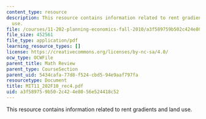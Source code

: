 ```yaml
---
content_type: resource
description: This resource contains information related to rent gradients and land
  use.
file: /courses/11-202-planning-economics-fall-2010/a3f589759b502c424e8056e524418c52_MIT11_202F10_rec4.pdf
file_size: 452561
file_type: application/pdf
learning_resource_types: []
license: https://creativecommons.org/licenses/by-nc-sa/4.0/
ocw_type: OCWFile
parent_title: Math Review
parent_type: CourseSection
parent_uid: 5434cafa-77d8-f524-cbd5-94e9aaf797fa
resourcetype: Document
title: MIT11_202F10_rec4.pdf
uid: a3f58975-9b50-2c42-4e80-56e524418c52
---
```

This resource contains information related to rent gradients and land use.
